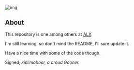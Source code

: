 ![img](https://assets.imaginablefutures.com/media/images/ALX_Logo.max-200x150.png)

## About 
This repository is one among others at [ALX](alxafrica.com)

I'm still learning, so don't mind the README, I'll sure update it.

Have a nice time with some of the code though.

Signed, *kiplimoboor, a proud Gooner.*
